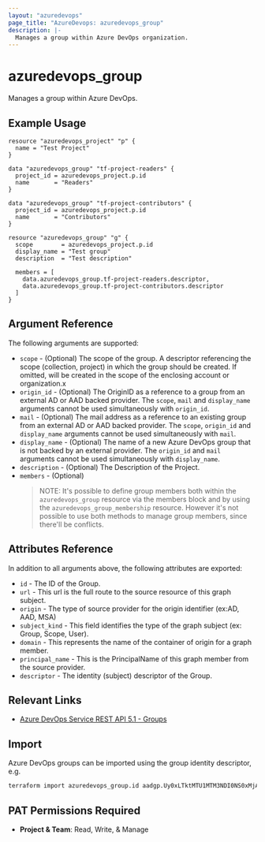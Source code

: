```yaml
---
layout: "azuredevops"
page_title: "AzureDevops: azuredevops_group"
description: |-
  Manages a group within Azure DevOps organization.
---
```


# azuredevops_group

Manages a group within Azure DevOps.

## Example Usage

```hcl
resource "azuredevops_project" "p" {
  name = "Test Project"
}

data "azuredevops_group" "tf-project-readers" {
  project_id = azuredevops_project.p.id
  name       = "Readers"
}

data "azuredevops_group" "tf-project-contributors" {
  project_id = azuredevops_project.p.id
  name       = "Contributors"
}

resource "azuredevops_group" "g" {
  scope        = azuredevops_project.p.id
  display_name = "Test group"
  description  = "Test description"

  members = [
    data.azuredevops_group.tf-project-readers.descriptor,
    data.azuredevops_group.tf-project-contributors.descriptor
  ]
}
```

## Argument Reference

The following arguments are supported:

- `scope` - (Optional) The scope of the group. A descriptor referencing the scope (collection, project) in which the group should be created. If omitted, will be created in the scope of the enclosing account or organization.x
- `origin_id` - (Optional) The OriginID as a reference to a group from an external AD or AAD backed provider. The `scope`, `mail` and `display_name` arguments cannot be used simultaneously with `origin_id`.
- `mail` - (Optional) The mail address as a reference to an existing group from an external AD or AAD backed provider. The `scope`, `origin_id` and `display_name` arguments cannot be used simultaneously with `mail`.
- `display_name` - (Optional) The name of a new Azure DevOps group that is not backed by an external provider. The `origin_id` and `mail` arguments cannot be used simultaneously with `display_name`.
- `description` - (Optional) The Description of the Project.
- `members` - (Optional)
  > NOTE: It's possible to define group members both within the `azuredevops_group` resource via the members block and by using the `azuredevops_group_membership` resource. However it's not possible to use both methods to manage group members, since there'll be conflicts.

## Attributes Reference

In addition to all arguments above, the following attributes are exported:

- `id` - The ID of the Group.
- `url` - This url is the full route to the source resource of this graph subject.
- `origin` - The type of source provider for the origin identifier (ex:AD, AAD, MSA)
- `subject_kind` - This field identifies the type of the graph subject (ex: Group, Scope, User).
- `domain` - This represents the name of the container of origin for a graph member.
- `principal_name` - This is the PrincipalName of this graph member from the source provider.
- `descriptor` - The identity (subject) descriptor of the Group.

## Relevant Links

- [Azure DevOps Service REST API 5.1 - Groups](https://docs.microsoft.com/en-us/rest/api/azure/devops/graph/groups?view=azure-devops-rest-5.1)

## Import

Azure DevOps groups can be imported using the group identity descriptor, e.g.

```sh
terraform import azuredevops_group.id aadgp.Uy0xLTktMTU1MTM3NDI0NS0xMjA0NDAwOTY5LTI0MDI5ODY0MTMtMjE3OTQwODYxNi0zLTIxNjc2NjQyNTMtMzI1Nzg0NDI4OS0yMjU4MjcwOTc0LTI2MDYxODY2NDU
```

## PAT Permissions Required

- **Project & Team**: Read, Write, & Manage
